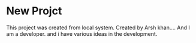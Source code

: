 # New Projct

This project was created from local system.
Created by Arsh khan....
And I am a developer.
and i have various ideas in the development.